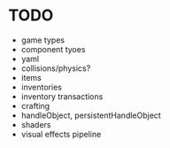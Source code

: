 # TODO

* game types
* component tyoes
* yaml
* collisions/physics?
* items
* inventories
* inventory transactions
* crafting
* handleObject, persistentHandleObject
* shaders
* visual effects pipeline